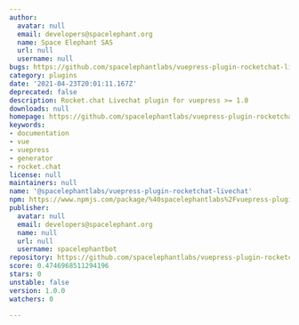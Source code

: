 ```yaml
---
author:
  avatar: null
  email: developers@spacelephant.org
  name: Space Elephant SAS
  url: null
  username: null
bugs: https://github.com/spacelephantlabs/vuepress-plugin-rocketchat-livechat/issues
category: plugins
date: '2021-04-23T20:01:11.167Z'
deprecated: false
description: Rocket.chat Livechat plugin for vuepress >= 1.0
downloads: null
homepage: https://github.com/spacelephantlabs/vuepress-plugin-rocketchat-livechat/
keywords:
- documentation
- vue
- vuepress
- generator
- rocket.chat
license: null
maintainers: null
name: '@spacelephantlabs/vuepress-plugin-rocketchat-livechat'
npm: https://www.npmjs.com/package/%40spacelephantlabs%2Fvuepress-plugin-rocketchat-livechat
publisher:
  avatar: null
  email: developers@spacelephant.org
  name: null
  url: null
  username: spacelephantbot
repository: https://github.com/spacelephantlabs/vuepress-plugin-rocketchat-livechat
score: 0.4746968511294196
stars: 0
unstable: false
version: 1.0.0
watchers: 0

---
```


